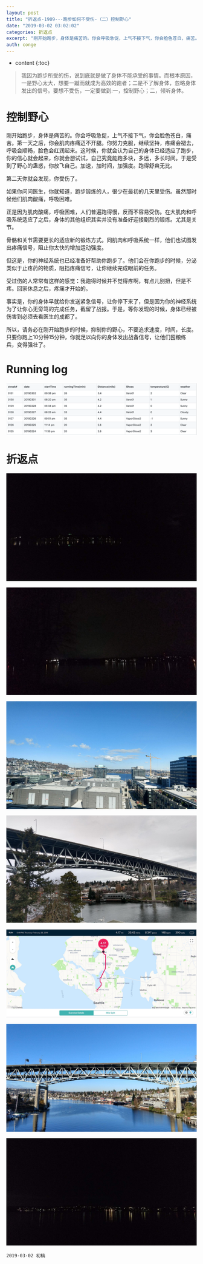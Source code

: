 ```yaml
---
layout: post
title: "折返点-1909---跑步如何不受伤-（二）控制野心"
date: "2019-03-02 03:02:02"
categories: 折返点
excerpt: "刚开始跑步，身体是痛苦的。你会呼吸急促，上气不接下气，你会脸色苍白，痛苦。第一天之后，你会肌肉疼痛迈不开腿。你努力克服，继续坚持，疼痛会褪去，呼吸会顺畅，脸色会红润起来。这时候，你就会认为自己的身体已经适应了跑步，你的信心就会起来，你就会想试试，自己究竟能跑多块，多远，多长时间。于是受到了野心的蛊惑，你放飞自己。加速，加时间，加强度。跑得舒爽无比。\n\n第二天你就会发现，你受伤了..."
auth: conge
---
```

* content
{:toc}

> 我因为跑步所受的伤，说到底就是做了身体不能承受的事情。而根本原因，一是野心太大，想要一蹴而就成为高效的跑者；二是不了解身体，忽略身体发出的信号。要想不受伤，一定要做到:一，控制野心；二，倾听身体。

# 控制野心

刚开始跑步，身体是痛苦的。你会呼吸急促，上气不接下气，你会脸色苍白，痛苦。第一天之后，你会肌肉疼痛迈不开腿。你努力克服，继续坚持，疼痛会褪去，呼吸会顺畅，脸色会红润起来。这时候，你就会认为自己的身体已经适应了跑步，你的信心就会起来，你就会想试试，自己究竟能跑多块，多远，多长时间。于是受到了野心的蛊惑，你放飞自己。加速，加时间，加强度。跑得舒爽无比。

第二天你就会发现，你受伤了。

如果你问问医生，你就知道，跑步锻炼的人，很少在最初的几天里受伤。虽然那时候他们肌肉酸痛，呼吸困难。

正是因为肌肉酸痛，呼吸困难，人们普遍跑得慢，反而不容易受伤。在大肌肉和呼吸系统适应了之后，身体的其他组织其实并没有准备好迎接剧烈的锻炼。尤其是关节。

骨骼和关节需要更长的适应新的锻炼方式。同肌肉和呼吸系统一样，他们也试图发出疼痛信号，阻止你太快的增加运动强度。

但这是，你的神经系统也已经准备好帮助你跑步了。他们会在你跑步的时候，分泌类似于止疼药的物质，阻挡疼痛信号，让你继续完成眼前的任务。

受过伤的人常常有这样的感觉：我跑得时候并不觉得疼啊，有点儿别扭，但是不疼。回家休息之后，疼痛才开始的。

事实是，你的身体早就给你发送紧急信号，让你停下来了，但是因为你的神经系统为了让你心无旁笃的完成任务，截留了战报。于是，等你发现的时候，身体已经被伤害到必须去看医生的成都了。

所以，请务必在刚开始跑步的时候，抑制你的野心，不要追求速度，时间，长度。只要你跑上10分钟15分钟，你就足以向你的身体发出战备信号，让他们囤粮练兵，变得强壮了。

# Running log
![Running log week 09, 2019](/assets/images/折返点/118382-055937ba7f409e31.png)


# 折返点

![20190224.jpg](/assets/images/折返点/118382-bfefc2e17a9eb2ff.jpg)

![20190225.jpg](/assets/images/折返点/118382-c04e8eb0e678f9c6.jpg)

![20190226.jpg](/assets/images/折返点/118382-bf0d7cb247a0cc99.jpg)

![20190227.jpg](/assets/images/折返点/118382-6765dca978724819.jpg)

![20190228.jpg](/assets/images/折返点/118382-2d1e5b401bc75d03.jpg)

![20190301.jpg](/assets/images/折返点/118382-e917bbbe97d38f93.jpg)

![20190302.jpg](/assets/images/折返点/118382-ece0b7b66f1941c9.jpg)


```
2019-03-02 初稿
```
